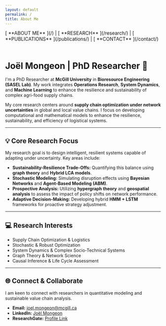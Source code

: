 ```yaml
---
layout: default
permalink: /
title: About Me
---
```


<div style="font-size: 1.1em; padding-bottom: 20px;">
[ **ABOUT ME** ](/) | [ **RESEARCH** ](/research/) | [ **PUBLICATIONS** ](/publications/) | [ **CONTACT** ](/contact/)
</div>

# Joël Mongeon | PhD Researcher 🔬

I'm a PhD Researcher at **McGill University** in **Bioresource Engineering (SASEL Lab)**. My work integrates **Operations Research**, **System Dynamics**, and **Machine Learning** to enhance the resilience and sustainability of complex agri-food supply chains.

My core research centers around **supply chain optimization under network uncertainties** in global and local value chains. I focus on developing computational and mathematical models to enhance the resilience, sustainability, and efficiency of logistical systems.

---

## 💡 Core Research Focus

My research goal is to design intelligent, resilient systems capable of adapting under uncertainty. Key areas include:

* **Sustainability-Resilience Trade-Offs:** Quantifying this balance using **graph theory** and **Hybrid LCA models**.
* **Stochastic Modeling:** Simulating disruption effects using **Bayesian Networks** and **Agent-Based Modeling (ABM)**.
* **Prospective Analysis:** Utilizing **hypergraph theory** and **geospatial analysis** to assess the impact of policy shifts on network performance.
* **Adaptive Decision-Making:** Developing hybrid **HMM + LSTM** frameworks for proactive strategy adjustment.

---

## 💻 Research Interests

* Supply Chain Optimization & Logistics
* Stochastic & Robust Optimization
* System Dynamics & Complex Socio-Technical Systems
* Graph Theory & Network Science
* Causal Inference & Life Cycle Assessment

---

## 🌐 Connect & Collaborate

I am keen to connect with researchers in quantitative modeling and sustainable value chain analysis.

* **Email:** joel.mongeon@mcgill.ca
* **LinkedIn:** [Joël Mongeon](https://ca.linkedin.com/in/jo%C3%ABl-mongeon-393294195/)
* **ResearchGate:** [Profile Link](https://www.researchgate.net/scientific-contributions/Joel-Mongeon-2294425778)
